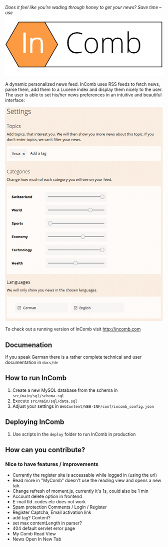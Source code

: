 _Does it feel like you’re wading through honey to get your news? Save time – use_
![InComb](/WebContent/img/logo.png?raw=true)


A dynamic personalized news feed.
InComb uses RSS feeds to fetch news, parse them, add them to a Lucene index and display them nicely to the user.
The user is able to set his/her news preferences in an intuitive and beautiful interface:

![User Settings](/docs/user-settings.png?raw=true)

To check out a running version of InComb visit http://incomb.com

## Documenation
If you speak German there is a rather complete technical and user documentation in `docs/de`

## How to run InComb
1. Create a new MySQL database from the schema in `src/main/sql/schema.sql`
2. Execute `src/main/sql/data.sql`
3. Adjust your settings in `WebContent/WEB-INF/conf/incomb_config.json`

## Deploying InComb
1. Use scripts in the `deploy` folder to run InComb in production

## How can you contribute?
### Nice to have features / improvements
* Currently the register site is accessable while logged in (using the url)
* Read more in "MyComb" doesn't use the reading view and opens a new tab.
* Change refresh of moment.js, currently it's 1s, could also be 1 min
* Account delete option in frontend
* E-mail tld .codes etc does not work
* Spam protection Comments / Login / Register
* Register Captcha, Email activation link
* add <noscript> tag? Content?
* set max contentLength in parser?
* 404 default servlet error page
* My Comb Read View
* News Open In New Tab
